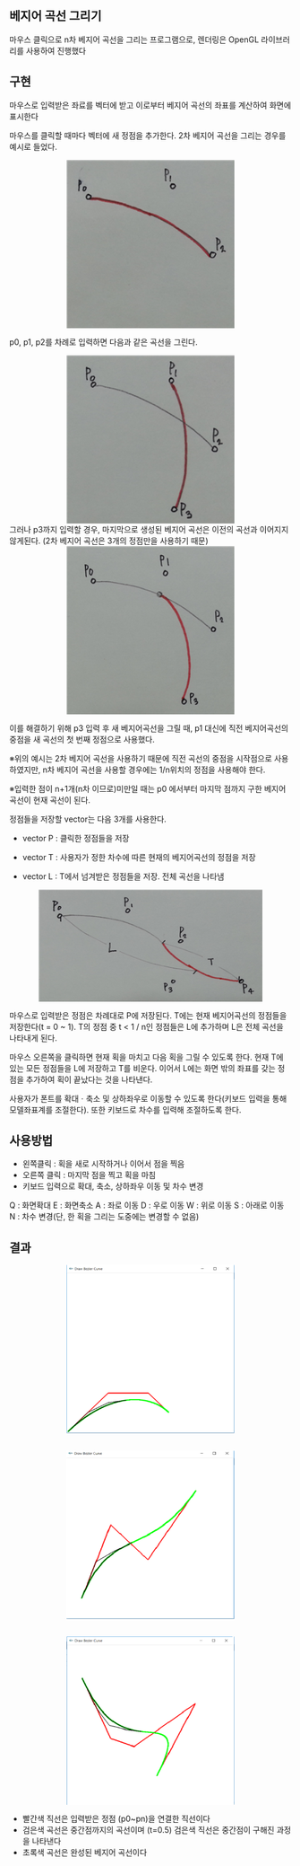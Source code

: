 ## 베지어 곡선 그리기
마우스 클릭으로 n차 베지어 곡선을 그리는 프로그램으로, 
렌더링은 OpenGL 라이브러리를 사용하여 진행했다
## 구현
마우스로 입력받은 좌료를 벡터에 받고 이로부터 베지어 곡선의 좌표를 계산하여 화면에 표시한다

 마우스를 클릭할 때마다 벡터에 새 정점을 추가한다. 2차 베지어 곡선을 그리는 경우를 예시로 들었다.

<img src="./images/1.png" width="300" height="300" style="display: block; margin: auto">

p0, p1, p2를 차례로 입력하면 다음과 같은 곡선을 그린다.

<img src="./images/2.png" width="300" height="300" style="display: block; margin: auto">
그러나 p3까지 입력할 경우, 마지막으로 생성된 베지어 곡선은 이전의 곡선과 이어지지 않게된다.
(2차 베지어 곡선은 3개의 정점만을 사용하기 때문) 

<img src="./images/3.png" width="300" height="300" style="display: block; margin: auto">


이를 해결하기 위해 p3 입력 후 새 베지어곡선을 그릴 때, p1 대신에 직전 베지어곡선의 중점을 새 곡선의 첫 번째 정점으로 사용했다.

※위의 예시는 2차 베지어 곡선을 사용하기 때문에 직전 곡선의 중점을 시작점으로 사용하였지만, n차 베지어 곡선을 사용할 경우에는 1/n위치의 정점을 사용해야 한다.


※입력한 점이 n+1개(n차 이므로)미만일 때는 p0 에서부터 마지막 점까지 구한 베지어 곡선이 현재 곡선이 된다.

정점들을 저장할 vector는 다음 3개를 사용한다.

- vector<point> P : 클릭한 정점들을 저장

- vector<point> T : 사용자가 정한 차수에 따른 현재의 베지어곡선의 정점을 저장

- vector<point> L : T에서 넘겨받은 정점들을 저장. 전체 곡선을 나타냄

<img src="./images/4.png" width="400" height="200" style="display: block; margin: auto">

마우스로 입력받은 정점은 차례대로 P에 저장된다. T에는 현재 베지어곡선의 정점들을 저장한다(t = 0 ~ 1). T의 정점 중 t < 1 / n인 정점들은 L에 추가하며 L은 전체 곡선을 나타내게 된다.


마우스 오른쪽을 클릭하면 현재 획을 마치고 다음 획을 그릴 수 있도록 한다. 현재 T에 있는 모든 정점들을 L에 저장하고 T를 비운다. 이어서 L에는 화면 밖의 좌표를 갖는 정점을 추가하여 획이 끝났다는 것을 나타낸다.

사용자가 폰트를 확대ㆍ축소 및 상하좌우로 이동할 수 있도록 한다(키보드 입력을 통해 모델좌표계를 조절한다). 또한 키보드로 차수를 입력해 조절하도록 한다.

## 사용방법
- 왼쪽클릭 : 획을 새로 시작하거나 이어서 점을 찍음
- 오른쪽 클릭 : 마지막 점을 찍고 획을 마침
- 키보드 입력으로 확대, 축소, 상하좌우 이동 및 차수 변경

Q : 화면확대
E : 화면축소
A : 좌로 이동
D : 우로 이동
W : 위로 이동
S : 아래로 이동
N : 차수 변경(단, 한 획을 그리는 도중에는 변경할 수 없음)

## 결과

<img src="./images/5.png" width="300" height="300" style="display: block; margin: auto"><br>

<img src="./images/6.png" width="300" height="300" style="display: block; margin: auto"><br>

<img src="./images/7.png" width="300" height="300" style="display: block; margin: auto">

- 빨간색 직선은 입력받은 정점 (p0~pn)을 연결한 직선이다
- 검은색 곡선은 중간점까지의 곡선이며 (t=0.5) 검은색 직선은 중간점이 구해진 과정을 나타낸다
- 초록색 곡선은 완성된 베지어 곡선이다 